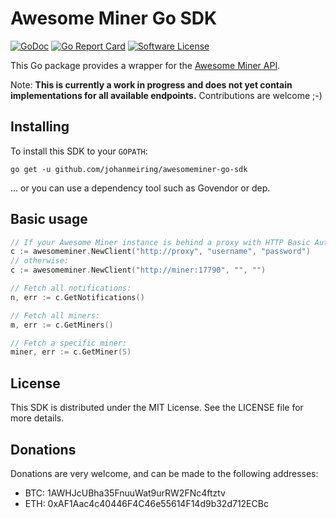 # Awesome Miner Go SDK

[![GoDoc](https://img.shields.io/badge/godoc-reference-blue.svg?style=flat-round)](https://godoc.org/github.com/johanmeiring/awesomeminer-go-sdk) [![Go Report Card](https://goreportcard.com/badge/github.com/johanmeiring/awesomeminer-go-sdk)](https://goreportcard.com/report/github.com/johanmeiring/awesomeminer-go-sdk) [![Software License](https://img.shields.io/badge/License-MIT-orange.svg?style=flat-round)](https://github.com/johanmeiring/awesomeminer-go-sdk/blob/master/LICENSE)

This Go package provides a wrapper for the [Awesome Miner API](http://www.awesomeminer.com/help/api.aspx).  

Note: **This is currently a work in progress and does not yet contain implementations for all available endpoints.**  Contributions are welcome ;-)

## Installing
To install this SDK to your `GOPATH`:

    go get -u github.com/johanmeiring/awesomeminer-go-sdk

... or you can use a dependency tool such as Govendor or dep.

## Basic usage
```go
// If your Awesome Miner instance is behind a proxy with HTTP Basic Auth:
c := awesomeminer.NewClient("http://proxy", "username", "password")
// otherwise:
c := awesomeminer.NewClient("http://miner:17790", "", "")

// Fetch all notifications:
n, err := c.GetNotifications()

// Fetch all miners:
m, err := c.GetMiners()

// Fetch a specific miner:
miner, err := c.GetMiner(5)
```

## License
This SDK is distributed under the MIT License.  See the LICENSE file for more details.

## Donations
Donations are very welcome, and can be made to the following addresses:
* BTC: 1AWHJcUBha35FnuuWat9urRW2FNc4ftztv
* ETH: 0xAF1Aac4c40446F4C46e55614F14d9b32d712ECBc
